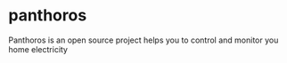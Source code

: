 # panthoros
Panthoros is an open source project helps you to control and monitor you home electricity
